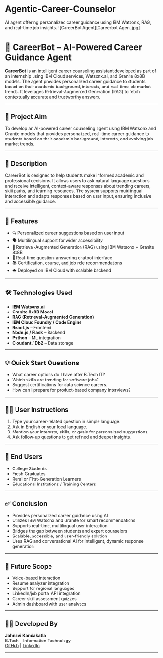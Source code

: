 # Agentic-Career-Counselor
AI agent offering personalized career guidance using IBM Watsonx, RAG, and real-time job insights.
![CareerBot Agent][Careerbot Agent.jpg]

# 🧠 CareerBot – AI-Powered Career Guidance Agent

**CareerBot** is an intelligent career counseling assistant developed as part of an internship using IBM Cloud services, Watsonx.ai, and Granite 8x8B models. The agent provides personalized career guidance to students based on their academic background, interests, and real-time job market trends. It leverages Retrieval-Augmented Generation (RAG) to fetch contextually accurate and trustworthy answers.

---

## 🎯 Project Aim

To develop an AI-powered career counseling agent using IBM Watsonx and Granite models that provides personalized, real-time career guidance to students based on their academic background, interests, and evolving job market trends.

---

## 📝 Description

CareerBot is designed to help students make informed academic and professional decisions. It allows users to ask natural language questions and receive intelligent, context-aware responses about trending careers, skill paths, and learning resources. The system supports multilingual interaction and adapts responses based on user input, ensuring inclusive and accessible guidance.

---

## 🚀 Features

- 🔍 Personalized career suggestions based on user input
- 🗣️ Multilingual support for wider accessibility
- 🧠 Retrieval-Augmented Generation (RAG) using IBM Watsonx + Granite 8x8B
- 💬 Real-time question-answering chatbot interface
- 📚 Certification, course, and job role recommendations
- ☁️ Deployed on IBM Cloud with scalable backend

---

## 🛠️ Technologies Used

- **IBM Watsonx.ai**
- **Granite 8x8B Model**
- **RAG (Retrieval-Augmented Generation)**
- **IBM Cloud Foundry / Code Engine**
- **React.js** – Frontend
- **Node.js / Flask** – Backend
- **Python** – ML integration
- **Cloudant / Db2** – Data storage

---

## 💡 Quick Start Questions

- What career options do I have after B.Tech IT?
- Which skills are trending for software jobs?
- Suggest certifications for data science careers.
- How can I prepare for product-based company interviews?

---

## 🙋‍♀️ User Instructions

1. Type your career-related question in simple language.
2. Ask in English or your local language.
3. Mention your interests, skills, or goals for personalized suggestions.
4. Ask follow-up questions to get refined and deeper insights.

---

## 👥 End Users

- College Students  
- Fresh Graduates  
- Rural or First-Generation Learners  
- Educational Institutions / Training Centers

---

## ✅ Conclusion

- Provides personalized career guidance using AI  
- Utilizes IBM Watsonx and Granite for smart recommendations  
- Supports real-time, multilingual user interaction  
- Bridges the gap between students and expert counselors  
- Scalable, accessible, and user-friendly solution  
- Uses RAG and conversational AI for intelligent, dynamic response generation

---

## 🔮 Future Scope

- Voice-based interaction  
- Resume analyzer integration  
- Support for regional languages  
- LinkedIn/job portal API integration  
- Career skill assessment quizzes  
- Admin dashboard with user analytics

---



## 🙋‍♀️ Developed By

**Jahnavi Kandakatla**  
B.Tech – Information Technology  
[GitHub](https://github.com/JahnaviKandakatla) | [LinkedIn](https://www.linkedin.com/in/jahnavi-kandakatla-b56a63308)

---

